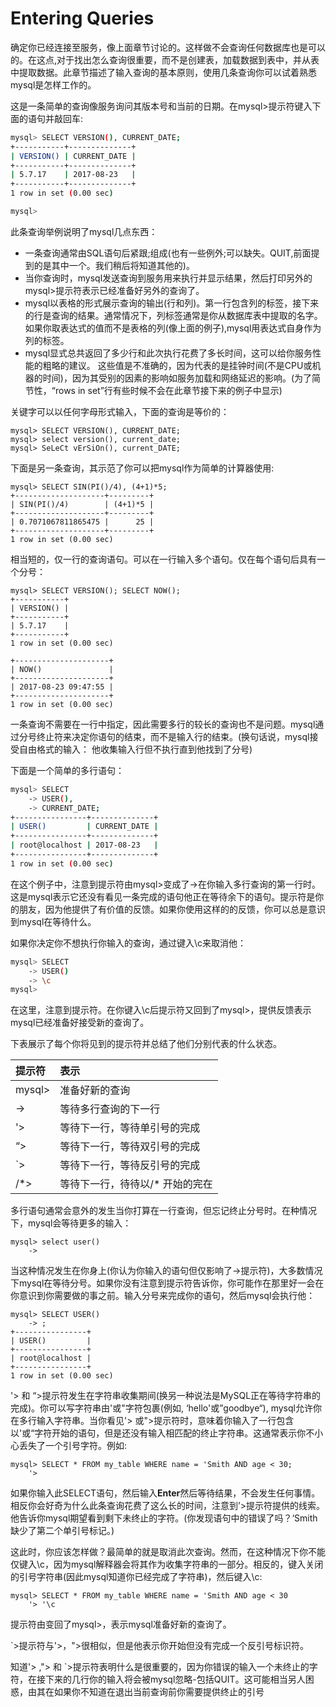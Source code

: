 # Entering Queries

确定你已经连接至服务，像上面章节讨论的。这样做不会查询任何数据库也是可以的。在这点,对于找出怎么查询很重要，而不是创建表，加载数据到表中，并从表中提取数据。此章节描述了输入查询的基本原则，使用几条查询你可以试着熟悉mysql是怎样工作的。

这是一条简单的查询像服务询问其版本号和当前的日期。在mysql&gt;提示符键入下面的语句并敲回车:

```bash
mysql> SELECT VERSION(), CURRENT_DATE;
+-----------+--------------+
| VERSION() | CURRENT_DATE |
+-----------+--------------+
| 5.7.17    | 2017-08-23   |
+-----------+--------------+
1 row in set (0.00 sec)

mysql>
```

此条查询举例说明了mysql几点东西：

* 一条查询通常由SQL语句后紧跟;组成\(也有一些例外;可以缺失。QUIT,前面提到的是其中一个。我们稍后将知道其他的\)。
* 当你查询时，mysql发送查询到服务用来执行并显示结果，然后打印另外的mysql&gt;提示符表示已经准备好另外的查询了。
* mysql以表格的形式展示查询的输出\(行和列\)。第一行包含列的标签，接下来的行是查询的结果。通常情况下，列标签通常是你从数据库表中提取的名字。如果你取表达式的值而不是表格的列\(像上面的例子\),mysql用表达式自身作为列的标签。
* mysql显式总共返回了多少行和此次执行花费了多长时间，这可以给你服务性能的粗略的建议。 这些值是不准确的，因为代表的是挂钟时间\(不是CPU或机器的时间\)，因为其受别的因素的影响如服务加载和网络延迟的影响。\(为了简节性，“rows in set”行有些时候不会在此章节接下来的例子中显示\)

关键字可以以任何字母形式输入，下面的查询是等价的：

```
mysql> SELECT VERSION(), CURRENT_DATE;
mysql> select version(), current_date;
mysql> SeLeCt vErSiOn(), current_DATE;
```

下面是另一条查询，其示范了你可以把mysql作为简单的计算器使用:

```
mysql> SELECT SIN(PI()/4), (4+1)*5;
+--------------------+---------+
| SIN(PI()/4)        | (4+1)*5 |
+--------------------+---------+
| 0.7071067811865475 |      25 |
+--------------------+---------+
1 row in set (0.00 sec)
```

相当短的，仅一行的查询语句。可以在一行输入多个语句。仅在每个语句后具有一个分号：

```
mysql> SELECT VERSION(); SELECT NOW();
+-----------+
| VERSION() |
+-----------+
| 5.7.17    |
+-----------+
1 row in set (0.00 sec)

+---------------------+
| NOW()               |
+---------------------+
| 2017-08-23 09:47:55 |
+---------------------+
1 row in set (0.00 sec)
```

一条查询不需要在一行中指定，因此需要多行的较长的查询也不是问题。mysql通过分号终止符来决定你语句的结束，而不是输入行的结束。\(换句话说，mysql接受自由格式的输入： 他收集输入行但不执行直到他找到了分号\)

下面是一个简单的多行语句：

```bash
mysql> SELECT
    -> USER(),
    -> CURRENT_DATE;
+----------------+--------------+
| USER()         | CURRENT_DATE |
+----------------+--------------+
| root@localhost | 2017-08-23   |
+----------------+--------------+
1 row in set (0.00 sec)
```

在这个例子中，注意到提示符由mysql&gt;变成了-&gt;在你输入多行查询的第一行时。这是mysql表示它还没有看见一条完成的语句他正在等待余下的语句。提示符是你的朋友，因为他提供了有价值的反馈。如果你使用这样的的反馈，你可以总是意识到mysql在等待什么。

如果你决定你不想执行你输入的查询，通过键入\c来取消他：

```bash
mysql> SELECT
    -> USER()
    -> \c
mysql> 
```

在这里，注意到提示符。在你键入\c后提示符又回到了mysql&gt;，提供反馈表示mysql已经准备好接受新的查询了。

下表展示了每个你将见到的提示符并总结了他们分别代表的什么状态。

| 提示符 | 表示 |
| :--- | :--- |
| mysql&gt; | 准备好新的查询 |
| -&gt; | 等待多行查询的下一行 |
| '&gt; | 等待下一行，等待单引号的完成 |
| “&gt; | 等待下一行，等待双引号的完成 |
| \`&gt; | 等待下一行，等待反引号的完成 |
| /\*&gt; | 等待下一行，待待以/\* 开始的完在 |

多行语句通常会意外的发生当你打算在一行查询，但忘记终止分号时。在种情况下，mysql会等待更多的输入：

```
mysql> select user()
    -> 
```

当这种情况发生在你身上\(你认为你输入的语句但仅影响了-&gt;提示符\)，大多数情况下mysql在等待分号。如果你没有注意到提示符告诉你，你可能作在那里好一会在你意识到你需要做的事之前。输入分号来完成你的语句，然后mysql会执行他：

```
mysql> SELECT USER()
    -> ;
+----------------+
| USER()         |
+----------------+
| root@localhost |
+----------------+
1 row in set (0.00 sec)
```

'&gt; 和 “&gt;提示符发生在字符串收集期间\(换另一种说法是MySQL正在等待字符串的完成\)。你可以写字符串由'或"字符包裹\(例如, ‘hello'或”goodbye“\), mysql允许你在多行输入字符串。当你看见'&gt; 或"&gt;提示符时，意味着你输入了一行包含以'或“字符开始的语句，但是还没有输入相匹配的终止字符串。这通常表示你不小心丢失了一个引号字符。例如:

```
mysql> SELECT * FROM my_table WHERE name = 'Smith AND age < 30;
    '> 
```

如果你输入此SELECT语句，然后输入**Enter**然后等待结果，不会发生任何事情。相反你会好奇为什么此条查询花费了这么长的时间，注意到’&gt;提示符提供的线索。他告诉你mysql期望看到剩下未终止的字符。\(你发现语句中的错误了吗？‘Smith缺少了第二个单引号标记。\)

这此时，你应该怎样做？最简单的就是取消此次查询。然而，在这种情况下你不能仅键入\c，因为mysql解释器会将其作为收集字符串的一部分。相反的，键入关闭的引号字符串\(因此mysql知道你已经完成了字符串\)，然后键入\c:

```
mysql> SELECT * FROM my_table WHERE name = 'Smith AND age < 30
    '> '\c
```

提示符由变回了mysql&gt;，表示mysql准备好新的查询了。

\`&gt;提示符与'&gt;，"&gt;很相似，但是他表示你开始但没有完成一个反引号标识符。

知道'&gt; ,"&gt; 和 \`&gt;提示符表明什么是很重要的，因为你错误的输入一个未终止的字符，在接下来的几行你的输入将会被mysql忽略-包括QUIT。这可能相当另人困惑，由其在如果你不知道在退出当前查询前你需要提供终止的引号

